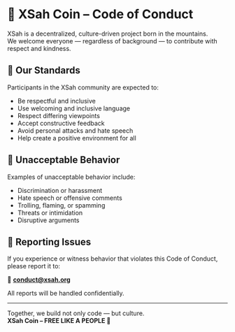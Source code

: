 # 🧭 XSah Coin – Code of Conduct

XSah is a decentralized, culture-driven project born in the mountains.  
We welcome everyone — regardless of background — to contribute with respect and kindness.

## 💬 Our Standards

Participants in the XSah community are expected to:

- Be respectful and inclusive  
- Use welcoming and inclusive language  
- Respect differing viewpoints  
- Accept constructive feedback  
- Avoid personal attacks and hate speech  
- Help create a positive environment for all

## 🚫 Unacceptable Behavior

Examples of unacceptable behavior include:

- Discrimination or harassment  
- Hate speech or offensive comments  
- Trolling, flaming, or spamming  
- Threats or intimidation  
- Disruptive arguments

## 📢 Reporting Issues

If you experience or witness behavior that violates this Code of Conduct, please report it to:

📧 **conduct@xsah.org**

All reports will be handled confidentially.

---

Together, we build not only code — but culture.  
**XSah Coin – FREE LIKE A PEOPLE 🐏**
